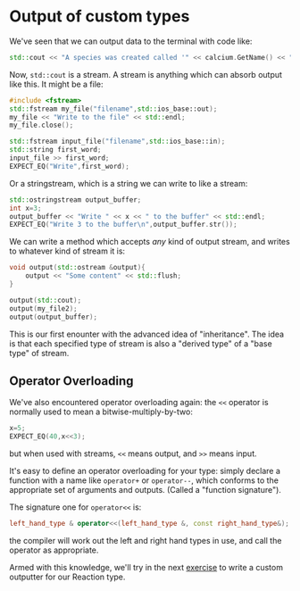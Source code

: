 Output of custom types
======================

We've seen that we can output data to the terminal with code like:

```C++
std::cout << "A species was created called '" << calcium.GetName() << "'" << std::endl;
```

Now, `std::cout` is a stream. A stream is anything which can absorb output like this. It might be a file:

```C++
#include <fstream>
std::fstream my_file("filename",std::ios_base::out);
my_file << "Write to the file" << std::endl;
my_file.close();

std::fstream input_file("filename",std::ios_base::in);
std::string first_word;
input_file >> first_word;
EXPECT_EQ("Write",first_word);
```

Or a stringstream, which is a string we can write to like a stream:

```C++
std::ostringstream output_buffer;
int x=3;
output_buffer << "Write " << x << " to the buffer" << std::endl;
EXPECT_EQ("Write 3 to the buffer\n",output_buffer.str());
```

We can write a method which accepts *any* kind of output stream, and writes to whatever kind of stream it is:
``` C++
void output(std::ostream &output){
	output << "Some content" << std::flush;
}

output(std::cout);
output(my_file2);
output(output_buffer);
```

This is our first enounter with the advanced idea of "inheritance". The idea is that each specified type of stream is also a
"derived type" of a "base type" of stream.

Operator Overloading
--------------------

We've also encountered operator overloading again: the `<<` operator is normally used to mean a bitwise-multiply-by-two:

```C++
x=5;
EXPECT_EQ(40,x<<3);
```

but when used with streams, `<<` means output, and `>>` means input.

It's easy to define an operator overloading for your type: simply declare a function with a name like `operator+` or `operator--`, which conforms to the appropriate set of arguments and outputs. (Called a "function signature").

The signature one for `operator<<` is:

```C++
left_hand_type & operator<<(left_hand_type &, const right_hand_type&);
```

the compiler will work out the left and right hand types in use, and call the operator as appropriate.

Armed with this knowledge, we'll try in the next [exercise](18outputReaction.md) to write a custom outputter for our Reaction type.

